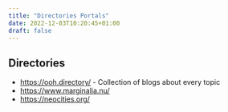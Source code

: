 ```yaml
---
title: "Directories Portals"
date: 2022-12-03T10:20:45+01:00
draft: false
---
```


## Directories

- https://ooh.directory/ - Collection of blogs about every topic
- https://www.marginalia.nu/
- https://neocities.org/
